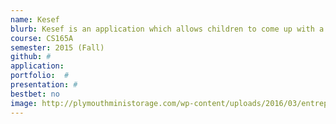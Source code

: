 ```yaml
---
name: Kesef
blurb: Kesef is an application which allows children to come up with a list of items that he/she wishes to buy. By completing various tasks as determined by the parent, the children would be able to earn ‘Stars’, which the children would be able to manage, and eventually accumulate enough to make purchases.
course: CS165A
semester: 2015 (Fall)
github: #
application:
portfolio:  #
presentation: #
bestbet: no
image: http://plymouthministorage.com/wp-content/uploads/2016/03/entrepreneurship-logo-entre1.jpg
---
```

